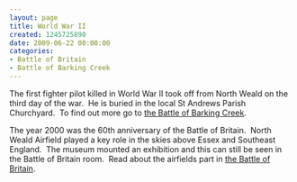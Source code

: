 ```yaml
---
layout: page
title: World War II
created: 1245725890
date: 2009-06-22 00:00:00
categories:
- Battle of Britain
- Battle of Barking Creek
---
```

<p>The first fighter pilot killed in World War II took off from North Weald on the third day of the war.&nbsp; He is buried in the local St Andrews Parish Churchyard.&nbsp; To find out more go to <a href="/content/battle-barking-creek">the Battle of Barking Creek</a>.</p><p>The year 2000 was the 60th anniversary of the Battle of Britain.&nbsp; North Weald Airfield played a key role in the skies above Essex and Southeast England.&nbsp; The museum mounted an exhibition and this can still be seen in the Battle of Britain room.&nbsp; Read about the airfields part in <a href="/content/battle-britain">the Battle of Britain</a>.&nbsp;</p><p>&nbsp;</p>
